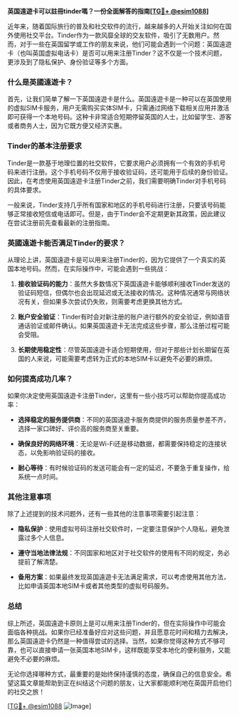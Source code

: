 **英国遠遊卡可以註冊tinder嗎？一份全面解答的指南[[TG💪+ @esim1088](https://t.me/s/esim1088)]**

近年来，随着国际旅行的普及和社交软件的流行，越来越多的人开始关注如何在国外使用社交平台。Tinder作为一款风靡全球的交友软件，吸引了无数用户。然而，对于一些在英国留学或工作的朋友来说，他们可能会遇到一个问题：英国遠遊卡（也叫英国虚拟电话卡）是否可以用来注册Tinder？这不仅是一个技术问题，更涉及到了隐私保护、身份验证等多个方面。

### 什么是英國遠遊卡？

首先，让我们简单了解一下英国遠遊卡是什么。英国遠遊卡是一种可以在英国使用的虚拟SIM卡服务，用户无需购买实体SIM卡，只需通过网络下载相关应用并激活即可获得一个本地号码。这种卡非常适合短期停留英国的人士，比如留学生、游客或者商务人士，因为它既方便又经济实惠。

### Tinder的基本注册要求

Tinder是一款基于地理位置的社交软件，它要求用户必须拥有一个有效的手机号码来进行注册。这个手机号码不仅用于接收验证码，还可能用于后续的身份验证。因此，在考虑使用英国遠遊卡注册Tinder之前，我们需要明确Tinder对手机号码的具体要求。

一般来说，Tinder支持几乎所有国家和地区的手机号码进行注册，只要该号码能够正常接收短信或电话即可。但是，由于Tinder会不定期更新其政策，因此建议在尝试注册前先查看最新的注册指南。

### 英國遠遊卡能否满足Tinder的要求？

从理论上讲，英国遠遊卡是可以用来注册Tinder的，因为它提供了一个真实的英国本地号码。然而，在实际操作中，可能会遇到一些挑战：

1. **接收验证码的能力**：虽然大多数情况下英国遠遊卡能够顺利接收Tinder发送的验证码短信，但偶尔也会出现延迟或无法接收的情况。这种情况通常与网络状况有关，但如果多次尝试仍失败，则需要考虑更换其他方式。
   
2. **账户安全验证**：Tinder有时会对新注册的账户进行额外的安全验证，例如语音通话验证或邮件确认。如果英国遠遊卡无法完成这些步骤，那么注册过程可能会受阻。

3. **长期使用稳定性**：尽管英国遠遊卡适合短期使用，但对于那些计划长期留在英国的人来说，可能需要考虑转为正式的本地SIM卡以避免不必要的麻烦。

### 如何提高成功几率？

如果你决定使用英国遠遊卡注册Tinder，这里有一些小技巧可以帮助你提高成功率：

- **选择稳定的服务提供商**：不同的英国遠遊卡服务商提供的服务质量参差不齐，选择一家口碑好、评价高的服务商至关重要。
  
- **确保良好的网络环境**：无论是Wi-Fi还是移动数据，都需要保持稳定的连接状态，以免影响验证码的接收。

- **耐心等待**：有时候验证码的发送可能会有一定的延迟，不要急于重复操作，给系统一点时间。

### 其他注意事项

除了上述提到的技术问题外，还有一些其他的注意事项需要引起注意：

- **隐私保护**：使用虚拟号码注册社交软件时，一定要注意保护个人隐私，避免泄露过多个人信息。
  
- **遵守当地法律法规**：不同国家和地区对于社交软件的使用有不同的规定，务必提前了解清楚。

- **备用方案**：如果最终发现英国遠遊卡无法满足需求，可以考虑使用其他方法，比如申请英国本地SIM卡或者其他类型的虚拟号码服务。

### 总结

综上所述，英国遠遊卡原则上是可以用来注册Tinder的，但在实际操作中可能会面临各种挑战。如果你已经准备好应对这些问题，并且愿意花时间和精力去解决，那么英国遠遊卡仍然是一种值得尝试的选择。当然，如果你觉得这种方式不够可靠，也可以直接申请一张英国本地SIM卡，这样既能享受本地化的便利服务，又能避免不必要的麻烦。

无论你选择哪种方式，最重要的是始终保持谨慎的态度，确保自己的信息安全。希望这篇文章能帮助到正在纠结这个问题的朋友，让大家都能顺利地在英国开启他们的社交之旅！

[[TG💪+ @esim1088](https://t.me/s/esim1088) ![Image](https://i.postimg.cc/4NQfJmqS/Snipaste-2025-05-13-00-14-12.png)]